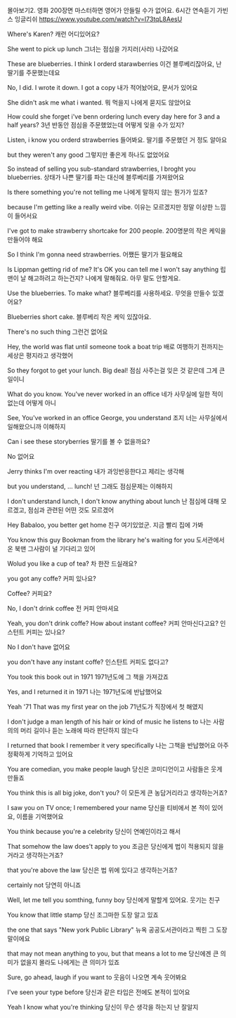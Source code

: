 몰아보기2. 영화 200장면 마스터하면 영어가 안들릴 수가 없어요. 6시간 연속듣기
가빈스 잉글리쉬
https://www.youtube.com/watch?v=I73tqL8AesU

Where's Karen?
캐런 어디있어요?

She went to pick up lunch
그녀는 점심을 가지러(사러) 나갔어요

These are blueberries. I think I orderd starawberries
이건 블루베리잖아요, 난 딸기를 주문했는데요

No, I did. I wrote it down. I got a copy
내가 적어놨어요, 문서가 있어요

She didn't ask me what i wanted.
뭐 먹을지 나에게 묻지도 않았어요

How could she forget i've benn ordering lunch every day here for 3 and a half years?
3년 반동안 점심을 주문했었는데 어떻게 잊을 수가 있지?

Listen, i know you orderd strawberries
들어봐요. 딸기를 주문했던 거 정도 알아요

but they weren't any good
그렇지만 좋은게 하나도 없었어요

So instead of selling you sub-standard strawberries, I broght you blueberries.
상태가 나쁜 딸기를 파는 대신에 블루베리를 가져왔어요

Is there something you're not telling me
나에게 말하지 않는 뭔가가 있죠?

because I'm getting like a really weird vibe.
이유는 모르겠지만 정말 이상한 느낌이 들어서요

I've got to make strawberry shortcake for 200 people.
200명분의 작은 케익을 만들어야 해요

So I think I'm gonna need strawberries.
어쨌든 딸기가 필요해요

Is Lippman getting rid of me? It's OK you can tell me I won't say anything
립맨이 날 해고하려고 하는건지? 나에게 말해줘요. 아무 말도 안할게요.

Use the blueberries. To make what?
블루베리를 사용하세요. 무엇을 만들수 있겠어요?

Blueberries short cake.
블루베리 작은 케익 있잖아요.

There's no such thing
그런건 없어요

Hey, the world was flat until someone took a boat trip
배로 여행하기 전까지는 세상은 평지라고 생각했어

So they forgot to get your lunch. Big deal!
점심 사주는걸 잊은 것 같은데 그게 큰일이니

What do you know. You've never worked in an office
네가 사무실에 일한 적이 없는데 어떻게 아니

See, You've worked in an office George, you understand
조지 너는 사무실에서 일해왔으니까 이해하지

Can i see these storyberries
딸기를 볼 수 없을까요?

No
없어요

Jerry thinks I'm over reacting
내가 과잉반응한다고 제리는 생각해

but you understand, ... lunch!
넌 그래도 점심문제는 이해하지

I don't understand lunch, I don't know anything about lunch
난 점심에 대해 모르겠고, 점심과 관련된 어떤 것도 모르겠어

Hey Babaloo, you better get home
친구 여기있었군. 지금 빨리 집에 가봐

You know this guy Bookman from the library he's waiting for you
도서관에서 온 북맨 그사람이 널 기다리고 있어

Wolud you like a cup of tea?
차 한잔 드실래요?

you got any coffe?
커피 있나요?

Coffee?
커피요?

No, I don't drink coffee
전 커피 안마셔요

Yeah, you don't drink coffe? How about instant coffee?
커피 안마신다고요? 인스턴트 커피는 있나요?

No I don't have
없어요

you don't have any instant coffe?
인스탄트 커피도 없다고?

You took this book out in 1971
1971년도에 그 책을 가져갔죠

Yes, and I returned it in 1971
나는 1971년도에 반납했어요

Yeah '71 That was my first year on the job
71년도가 직장에서 첫 해였지

I don't judge a man length of his hair or kind of music he listens to
나는 사람의의 머리 길이나 듣는 노래에 따라 판단하지 않는다

I returned that book I remember it very specifically
나는 그책을 반납했어요 아주 정확하게 기억하고 있어요

You are comedian, you make people laugh
당신은 코미디언이고 사람들은 웃게 만들죠

You think this is all big joke, don't you?
이 모든게 큰 농담거리라고 생각하는거죠?

I saw you on TV once; I remembered your name
당신을 티비에서 본 적이 있어요, 이름을 기억했어요

You think because you're a celebrity
당신이 연예인이라고 해서

That somehow the law does't apply to you
조금은 당신에게 법이 적용되지 않을거라고 생각하는거죠?

that you're above the law
당신은 법 위에 있다고 생각하는거죠?

certainly not
당연히 아니죠

Well, let me tell you somthing, funny boy
당신에게 말할게 있어요. 웃기는 친구

You know that little stamp
당신 조그마한 도장 알고 있죠

the one that says "New york Public Library"
뉴옥 공공도서관이라고 찍힌 그 도장말이에요

that may not mean anything to you, but that means a lot to me
당신에겐 큰 의미가 없을지 몰라도 나에게는 큰 의미가 있죠

Sure, go ahead, laugh if you want to
웃음이 나오면 계속 웃어봐요

I've seen your type before
당신과 같은 타입은 전에도 본적이 있어요

Yeah I know what you're thinking
당신이 무슨 생각을 하는지 난 잘알지
